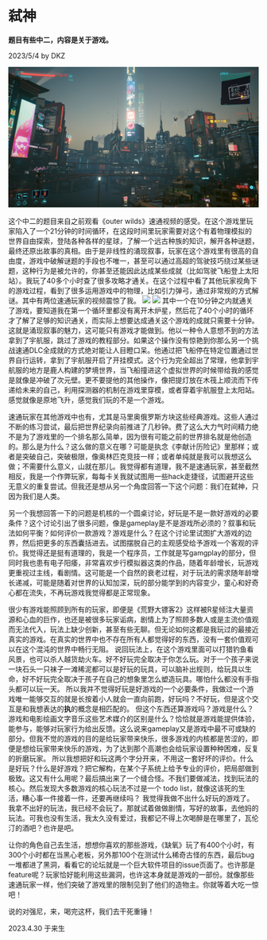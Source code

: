 # 弑神

**题目有些中二，内容是关于游戏。**

2023/5/4 by DKZ

![](blogImg/2077.png)



这个中二的题目来自之前观看《outer wilds》速通视频的感受。在这个游戏里玩家陷入了一个21分钟的时间循环，在这段时间里玩家需要对这个有着物理模拟的世界自由探索，登陆各种各样的星球，了解一个远古种族的知识，解开各种谜题，最终还原出故事的真相。由于是非线性的涌现叙事，玩家在这个游戏里有很高的自由度，游戏中破解谜题的手段也不唯一，甚至可以通过高超的驾驶技巧绕过某些谜题，这种行为是被允许的，你甚至还能因此达成某些成就（比如驾驶飞船登上太阳站）。我玩了40多个小时查了很多攻略才通关。在这个过程中看了其他玩家视角下的游戏过程，看到了很多运用游戏中的物理，比如引力弹弓，通过非常规的方式解谜。其中有两位速通玩家的视频震惊了我。
![](https://www.youtube.com/watch?v=ZIK2uceHow8)
![](https://www.youtube.com/watch?v=4nx0ObymG7A)
其中一个在10分钟之内就通关了游戏，要知道我在第一个循环里都没有离开木炉星，然后花了40个小时的循环才了解了足够的知识通关，而实际上想要达成通关这个游戏的成就只需要十分钟。这就是涌现叙事的魅力，这可能只有游戏才能做到。他以一种令人意想不到的方法拿到了宇航服，跳过了游戏的教程部分。如果这个操作没有惊艳到你那么另一个挑战速通DLC全成就的方式绝对能让人目瞪口呆。他通过把飞船停在特定位置通过世界自行运转，拿到了宇航服开启了开挂模式。这个行为完全超出了常理，他拿到宇航服的地方是鹿人构建的梦境世界，当飞船撞进这个虚拟世界的时候带给我的感觉是就像是冲破了次元壁。更不要提他的其他操作，像把提灯放在木筏上顺流而下传递给未来的自己，利用探测器的机制在游戏里穿模，或者穿着宇航服登上太阳站。感觉就像是原地飞升，感觉我们玩的不是一个游戏。

速通玩家在其他游戏中也有，尤其是马里奥俄罗斯方块这些经典游戏。这些人通过不断的练习尝试，最后把世界纪录向前推进了几秒钟。费了这么大力气时间精力绝不是为了游戏里的一个排名那么简单，因为很有可能之前的世界排名就是他创造的。那么是为什么？这么做的意义在哪？可能是执念《李献计历险记》里那样；或者是突破自己，突破极限，像奥林匹克竞技一样；或者单纯就是我可以我想这么做；不需要什么意义，山就在那儿。我觉得都有道理，我不是速通玩家，甚至截然相反，我是一个作弊玩家，每每卡关我就试图用一些hack走捷径，试图避开这些无意义的重复尝试。但我还是想从另一个角度回答一下这个问题：我们在弑神，只因为我们是人类。

另一个我想回答一下的问题是机核的一个圆桌讨论，好玩是不是一款好游戏的必要条件？这个讨论引出了很多问题，像是gameplay是不是游戏所必须的？叙事和玩法如何平衡？如何评价一款游戏？游戏是什么？在这个讨论里试图扩大游戏的边界，然后把更多的东西囊括进去。试图摆脱自己的主观感受给予游戏一个客观的评价。我觉得还是挺有道理的，我是一个程序员，工作就是写gamgplay的部分，但同时我也患有电子阳痿，非常喜欢步行模拟器这类的作品，随着年龄增长，玩游戏更重视过主线，看剧情。这可能是一个自然的衰老过程，对于玩法的需求随年龄增长递减，可能是随着对世界的认知加深，玩的部分能学到的内容变少，童心和好奇心都在流失，不再玩游戏我觉得都是正常现象。

很少有游戏能照顾到所有的玩家，即便是《荒野大镖客2》这样被R星倾注大量资源和心血的巨作，也还是被很多玩家诟病，剧情上为了照顾多数人或是主流价值观而无法代入，玩法上缺少创新，甚至有些无聊。但无论如何这都是我玩过的最接近真实的游戏。在真实的世界中也不存在所有人都觉得好的东西，没有一套价值观可以在这个混沌的世界中畅行无阻。
说回玩法上，在这个游戏里面可以打猎钓鱼看风景，也可以杀人越货劫火车。好不好玩完全取决于你怎么玩。对于一个孩子来说一块石头一只袜子一滩稀泥都可以是好玩的玩具，可以脑补出规则，给玩具以生命，好不好玩完全取决于孩子在自己的想象里怎么塑造玩具。哪怕什么都没有手指头都可以玩一天。
所以我并不觉得好玩是好游戏的一个必要条件，我做过一个游戏唯一能够交互的就是长按着小人就会一直向前跑，好玩吗？不好玩，但是这个交互是和我想表达的**执**的概念是相匹配的。
但这个东西还算游戏吗？游戏是什么？游戏和电影绘画文字音乐这些艺术媒介的区别是什么？恰恰就是游戏能提供体验，能参与，能够对玩家行为给出反馈。这么说来gameplay又是游戏中最不可或缺的部分。但我不觉的游戏的目的是给玩家带来快乐，很多游戏的内核都是苦涩的，即便是想给玩家带来快乐的游戏，为了达到那个高潮也会给玩家设置种种困难，反复的折磨玩家。
所以我想把好和玩这两个字分开来，不用这一套好坏的评价。什么是好玩？什么是好游戏？把它解构，在某个子系统上给予专业的评价，把局部做到极致。这又有什么用呢？最后搞出来了一个缝合怪。不我们要做减法，找到玩法的核心。然后发现大多数游戏的核心玩法不过是一个 todo list，就像这该死的生活，糟心事一件接着一件，还要再继续吗？
我觉得我做不出什么好玩的游戏了。我拿不出好的玩法，我已经不会玩了。那就试着做做剧情，写好的故事，去他妈的玩法。可我也没有生活，我太久没有爱过，我都记不得上次喝醉是在哪里了，瓦伦汀的酒吧？也许是吧。

让你的角色自己去生活，想想你喜欢的那些游戏，《缺氧》玩了有400个小时，有300个小时都在当黑心老板，另外那100个在测试什么稀奇古怪的东西，最后bug一堆都进了黑洞，看看它的论坛就是一个巨大软件项目的issue页面了。也许那是feature呢？玩家恰好能利用这些漏洞，也许这本身就是游戏的一部份。就像那些速通玩家一样，他们突破了游戏里的限制见到了他们的造物主。你就等着大吃一惊吧！

说的对强尼，来，喝完这杯，我们去干死重锤！

2023.4.30 于来生
